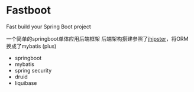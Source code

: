 # Fastboot
Fast build your Spring Boot project

一个简单的springboot单体应用后端框架
后端架构搭建参照了[jhipster][1]，将ORM换成了mybatis (plus)

 - springboot
 - mybatis
 - spring security
 - druid
 - liquibase

  [1]: https://www.jhipster.tech/